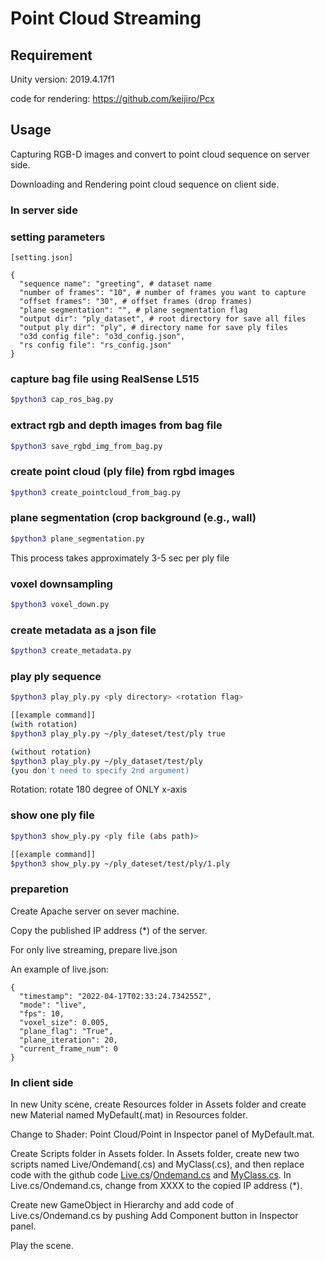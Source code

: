 # Point Cloud Streaming

## Requirement
Unity version: 2019.4.17f1

code for rendering: https://github.com/keijiro/Pcx

## Usage
Capturing RGB-D images and convert to point cloud sequence on server side.

Downloading and Rendering point cloud sequence on client side.

### In server side

### setting parameters

```
[setting.json]

{
  "sequence name": "greeting", # dataset name
  "number of frames": "10", # number of frames you want to capture
  "offset frames": "30", # offset frames (drop frames)
  "plane segmentation": "", # plane segmentation flag
  "output dir": "ply_dataset", # root directory for save all files
  "output ply dir": "ply", # directory name for save ply files
  "o3d config file": "o3d_config.json",
  "rs config file": "rs_config.json"
}
```

### capture bag file using RealSense L515
```bash
$python3 cap_ros_bag.py
```

### extract rgb and depth images from bag file
```bash
$python3 save_rgbd_img_from_bag.py
```

### create point cloud (ply file) from rgbd images
```bash
$python3 create_pointcloud_from_bag.py
```

### plane segmentation (crop background (e.g., wall)
```bash
$python3 plane_segmentation.py
```

This process takes approximately 3-5 sec per ply file

### voxel downsampling
```bash
$python3 voxel_down.py
```

### create metadata as a json file
```bash
$python3 create_metadata.py
```

### play ply sequence
```bash
$python3 play_ply.py <ply directory> <rotation flag>

[[example command]]
(with rotation)
$python3 play_ply.py ~/ply_dateset/test/ply true

(without rotation)
$python3 play_ply.py ~/ply_dataset/test/ply
(you don't need to specify 2nd argument)
```

Rotation: rotate 180 degree of ONLY x-axis

### show one ply file
```bash
$python3 show_ply.py <ply file (abs path)>

[[example command]]
$python3 show_ply.py ~/ply_dateset/test/ply/1.ply
```

### preparetion 
Create Apache server on sever machine.

Copy the published IP address (*) of the server. 

For only live streaming, prepare live.json

An example of live.json:
```
{
  "timestamp": "2022-04-17T02:33:24.734255Z",
  "mode": "live",
  "fps": 10,
  "voxel_size": 0.005,
  "plane_flag": "True",
  "plane_iteration": 20,
  "current_frame_num": 0
}
```

### In client side
In new Unity scene, create Resources folder in Assets folder and create new Material named MyDefault(.mat) in Resources folder.

Change to Shader: Point Cloud/Point in Inspector panel of MyDefault.mat.

Create Scripts folder in Assets folder. In Assets folder, create new two scripts named Live/Ondemand(.cs) and MyClass(.cs), and then replace code with the github code [Live.cs](https://github.com/yumekaC/iccetw-chujo/Live.cs)/[Ondemand.cs](https://github.com/yumekaC/iccetw-chujo/Ondemand.cs) and [MyClass.cs](https://github.com/yumekaC/iccetw-chujo/MyClass.cs). In Live.cs/Ondemand.cs, change from XXXX to the copied IP address (*).

Create new GameObject in Hierarchy and add code of Live.cs/Ondemand.cs by pushing Add Component button in Inspector panel.

Play the scene.

